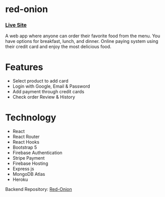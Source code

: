 # red-onion
### [Live Site](https://red-onion-e05b7.web.app/) 
A web app where anyone can order their favorite food from the menu. You have options for breakfast, lunch, and dinner. Online paying system using their credit card and enjoy the most delicious food.

# Features 
- Select product to add card
- Login with Google, Email & Password
- Add payment through credit cards
- Check order Review & History

# Technology
- React
- React Router
- React Hooks 
- Bootstrap 5
- Firebase Authentication
- Stripe Payment
- Firebase Hosting
- Express js
- MongoDB Atlas
- Heroku

Backend Repository: [Red-Onion](https://github.com/shahnewaz171/red-onion-server)